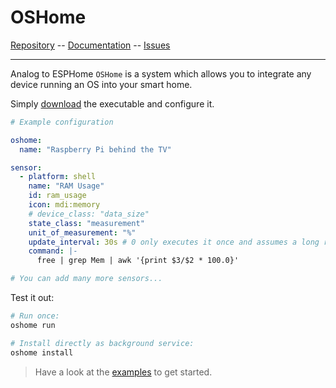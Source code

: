 # OSHome


[Repository](https://github.com/DanielHabenicht/OSHome) -- [Documentation](https://danielhabenicht.github.io/OSHome/) -- [Issues](https://github.com/DanielHabenicht/OSHome/issues)

---

Analog to ESPHome `OSHome` is a system which allows you to integrate any device running an OS into your smart home.

Simply [download](https://danielhabenicht.github.io/OSHome/getting_started.html) the executable and configure it.

```yaml
# Example configuration

oshome:
  name: "Raspberry Pi behind the TV"

sensor:
  - platform: shell
    name: "RAM Usage"
    id: ram_usage
    icon: mdi:memory
    # device_class: "data_size"
    state_class: "measurement"
    unit_of_measurement: "%"
    update_interval: 30s # 0 only executes it once and assumes a long running processes.
    command: |-
      free | grep Mem | awk '{print $3/$2 * 100.0}'

# You can add many more sensors...
```

Test it out:

```bash
# Run once:
oshome run

# Install directly as background service:
oshome install
```

> Have a look at the [examples](https://danielhabenicht.github.io/OSHome/examples/index.html) to get started.